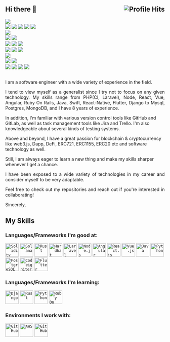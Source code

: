 

## Hi there 👋 <img align="right" alt="Profile Hits" src="https://komarev.com/ghpvc/?username=jstop1coder&style=flat-square">

![](https://img.shields.io/badge/Javascript-javascript-yellow?style=flat&logo=javascript&logoColor=white&color=2bbc8a)
<br>
![](https://img.shields.io/badge/NodeJS-NodeJS-informational?style=flat&logo=node.js&logoColor=white&color=2bbc8a)
![](https://img.shields.io/badge/ReactJs-ReactJs-informational?style=flat&logo=react&logoColor=white&color=2bbc8a)
![](https://img.shields.io/badge/Angular-Angular-informational?style=flat&logo=angular&logoColor=white&color=2bbc8a)
![](https://img.shields.io/badge/VueJS-VueJS-informational?style=flat&logo=vue.js&logoColor=white&color=2bbc8a)
![](https://img.shields.io/badge/Express-express-informational?style=flat&logo=express&logoColor=white&color=2bbc8a)
<br>
![](https://img.shields.io/badge/Php-php-yellow?style=flat&logo=php&logoColor=white&color=2bbc8a)
<br>
![](https://img.shields.io/badge/Codeigniter-Codeignither-informational?style=flat&logo=codeigniter&logoColor=white&color=2bbc8a)
![](https://img.shields.io/badge/Laravel-Laravel-informational?style=flat&logo=laravel&logoColor=white&color=2bbc8a)
<br>
![](https://img.shields.io/badge/Java-Java-informational?style=flat&logo=java&logoColor=white&color=2bbc8a)
![](https://img.shields.io/badge/Python-Python-informational?style=flat&logo=python&logoColor=white&color=2bbc8a)
![](https://img.shields.io/badge/Ruby%20on%20Rails-Ruby%20on%20Rails-informational?style=flat&logo=rubyonrails&logoColor=white&color=2bbc8a)
<br>
![](https://img.shields.io/badge/Mysql-Mysql-informational?style=flat&logo=Mysql&logoColor=white&color=2bbc8a)
![](https://img.shields.io/badge/Oracle-oracle-informational?style=flat&logo=oracle&logoColor=white&color=2bbc8a)
![](https://img.shields.io/badge/Mongo-mongo-informational?style=flat&logo=mongodb&logoColor=white&color=2bbc8a)
<br>
![](https://img.shields.io/badge/Blockchain-blockchain-yellow?style=flat&logo=blockchain.com&logoColor=white&color=2bbc8a)
<br>
![](https://img.shields.io/badge/solidity-solidity-informational?style=flat&logo=solidity&logoColor=white&color=2bbc8a)
![](https://img.shields.io/badge/Solana-Solana-informational?style=flat&logo=solana&logoColor=white&color=2bbc8a)
<br>
![](https://img.shields.io/badge/Android-android-informational?style=flat&logo=android&logoColor=white&color=2bbc8a)
![](https://img.shields.io/badge/Ios-ios-informational?style=flat&logo=ios&logoColor=white&color=2bbc8a)
![](https://img.shields.io/badge/Expo-expo-informational?style=flat&logo=expo&logoColor=white&color=2bbc8a)
![](https://img.shields.io/badge/Flutter-Flutter-informational?style=flat&logo=Flutter&logoColor=white&color=2bbc8a)

##
<p align="justify">I am a software engineer with a wide variety of experience in the field.</p>

<p align="justify">
  I tend to view myself as a generalist since I try not to focus on any given technology. My skills range from PHP(CI, Laravel), Node, React, Vue, Angular, Ruby On Rails, Java, Swift, React-Native, Flutter, Django to Mysql, Postgres, MongoDB, and I have 8 years of experience.
  
  In addition, I'm familiar with various version control tools like GitHub and GitLab, as well as task management tools like Jira and Trello. I'm also knowledgeable about several kinds of testing systems.
  
  Above and beyond, I have a great passion for blockchain & cryptocurrency like web3.js, Dapp, DeFi, ERC721, ERC1155, ERC20 etc and software technology as well.</p>

<p>Still, I am always eager to learn a new thing and make my skills sharper whenever I get a chance.</p>
<p align="justify">I have been exposed to a wide variety of technologies in my career and consider myself to be very adaptable.</p>

<p align="justify">Feel free to check out my repositories and reach out if you're interested in collaborating!

Sincerely,</p>

## My Skills

### Languages/Frameworks I'm good at:
<code><a href="https://soliditylang.com/"><img alt="Solidity" title="Solidity" src="https://github.com/JSTop1Coder/logos/blob/master/solidity.png" height="42"></a></code>
<code><a href="https://solana.com/"><img alt="Solana" title="Solana" src="https://github.com/JSTop1Coder/logos/blob/master/solana.png" height="42"></a></code>
<code><a href="https://www.rust-lang.org/"><img alt="Rust" title="Rust" src="https://github.com/JSTop1Coder/logos/blob/master/rust.png" height="42"></a></code>
<code><a href="https://hardhat.org/"><img alt="Hardhat" title="Solana" src="https://github.com/JSTop1Coder/logos/blob/master/hardhat.png" height="42"></a></code>
<code><a href="https://laravel.com"><img alt="Laravel" title="Laravel" src="https://github.com/JSTop1Coder/logos/blob/master/Laravel.png" height="42"></a></code>
<code><a href="https://nodejs.org"><img alt="Node.js" title="Node.js" src="https://github.com/JSTop1Coder/logos/blob/master/node.png" height="42"></a></code>
<code><a href="https://angular.io/"><img alt="Angular" title="Agnular" src="https://github.com/JSTop1Coder/logos/blob/master/angular.png" height="42"></a></code>
<code><a href="https://reactjs.org"><img alt="React.js" title="React.js" src="https://github.com/JSTop1Coder/logos/blob/master/react.png" height="42"></a></code>
<code><a href="https://vuejs.org"><img alt="Vue.js" title="Vue.js" src="https://github.com/JSTop1Coder/logos/blob/master/vue.png" height="42"></a></code>
<code><a href="https://java.com"><img alt="Java" title="Java" src="https://github.com/JSTop1Coder/logos/blob/master/java1.png" height="42"></a></code>
<code><a href="https://www.mysql.com"><img alt="Python" title="Mysql" src="https://github.com/JSTop1Coder/logos/blob/master/mysql.png" height="42"></a></code>
<code><a href="https://www.postgresql.org"><img alt="PostgreSQL" title="PostgreSQL" src="https://github.com/JSTop1Coder/logos/blob/master/postgresql.png" height="42"></a></code>
<code><a href="https://codeigniter.com/"><img alt="Codeigniter" title="Codeigniter" src="https://github.com/JSTop1Coder/logos/blob/master/ci.png" height="42"></a></code>
<code><a href="https://flutter.dev"><img alt="Flutter" title="Flutter" src="https://github.com/JSTop1Coder/logos/blob/master/flutter.png" height="42"></a></code>

### Languages/Frameworks I'm learning:
<code><a href="https://www.djangoproject.com/"><img alt="Django" title="Django" src="https://github.com/JSTop1Coder/logos/blob/master/django.png" height="42"></a></code>
<code><a href="https://www.www.rust-lang.org/"><img alt="Rust" title="Rust" src="https://github.com/JSTop1Coder/logos/blob/master/rust.png" height="42"></a></code>
<code><a href="https://python.org"><img alt="Python" title="Python" src="https://github.com/JSTop1Coder/logos/blob/master/python.png" height="42"></a></code>
<code><a href="https://rubyonrails.org"><img alt="Ruby On Rails" title="React.js" src="https://github.com/JSTop1Coder/logos/blob/master/ruby.png" height="42"></a></code>

### Environments I work with:

<code><a href="https://github.com/"><img alt="GitHub" title="GitHub" src="https://github.com/JSTop1Coder/logos/blob/master/github.png" height="42"></a></code>
<code><a href="https://aws.amazon.com/"><img alt="AWS" title="AWS" src="https://github.com/JSTop1Coder/logos/blob/master/aws.png" height="42"></a></code>
<code><a href="https://azure.microsoft.com/en-us/services/devops/"><img alt="GitHub" title="Azure DevOps" src="https://github.com/JSTop1Coder/logos/blob/master/azure.png" height="42"></a></code>

<br>
<br>
<!-- <div align="center">
  <img src="https://github-readme-stats-sigma-five.vercel.app/api?username=jstop1coder&theme=highcontrast&include_all_commits=true" alt="my github stats" height="190px" />
  <img src = "https://github-readme-stats-sigma-five.vercel.app/api/top-langs/?username=jstop1coder&langs_count=8&layout=compact&theme=tokyonight&include_all_commits=true" height="190px" />
</div> -->
